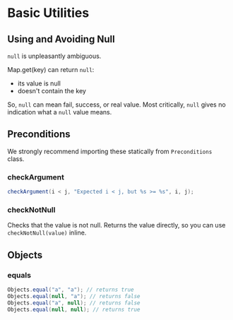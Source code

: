 # Basic Utilities

## Using and Avoiding Null
`null` is unpleasantly ambiguous. 

Map.get(key) can return `null`:
- its value is null
- doesn't contain the key

So, `null` can mean fail, success, or real value. Most critically, `null` gives no indication what a `null` value means.

## Preconditions
We strongly recommend importing these statically from `Preconditions` class.

### checkArgument
```java
checkArgument(i < j, "Expected i < j, but %s >= %s", i, j);
```

### checkNotNull
Checks that the value is not null. Returns the value directly, so you can use `checkNotNull(value)` inline.

## Objects

### equals
```java
Objects.equal("a", "a"); // returns true
Objects.equal(null, "a"); // returns false
Objects.equal("a", null); // returns false
Objects.equal(null, null); // returns true
```

